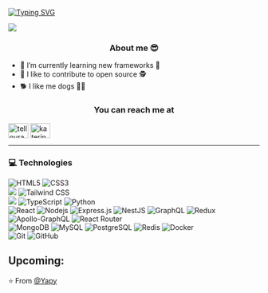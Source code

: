 
[![Typing SVG](https://readme-typing-svg.herokuapp.com?size=29&duration=4000&color=6F8EE3&lines=Hi+%F0%9F%91%8B%2C+I'm+Yesid+Poveda+;%F0%9F%91%A9%E2%80%8D%F0%9F%92%BB++Welcome+to+my+repository+)](https://git.io/typing-svg)

![](https://komarev.com/ghpvc/?username=yesialexanderpoveda&color=yellowgreen) <h3 align="center" >About me 😎</h3>




  - 🌱 I’m currently learning new frameworks 🌱
  - 👐 I like to contribute to open source 🕵️
  - 🐕 I like me dogs 🐶🦮
 


<h3 align="center" >You can reach me at</h3>


<p align="center">

<a href="https://twitter.com/yapyDev" target="blank"><img align="center" src="https://raw.githubusercontent.com/rahuldkjain/github-profile-readme-generator/master/src/images/icons/Social/twitter.svg" alt="tellourakaterin" height="30" width="40" /></a>
<a href="https://www.linkedin.com/in/yesidpoveda/" target="blank"><img align="center" src="https://raw.githubusercontent.com/rahuldkjain/github-profile-readme-generator/master/src/images/icons/Social/linked-in-alt.svg" alt="katerin-tello-ura/" height="30" width="40" /></a>
  
</p>


---

### 💻 Technologies

<strong style="margin-bottom: 10px; display:block;"></strong>
![HTML5](https://img.shields.io/badge/html5-%23E34F26.svg?style=flat-the-badge&logo=html5&logoColor=white)
![CSS3](https://img.shields.io/badge/css3-%231572B6.svg?style=flat-the-badge&logo=css3&logoColor=white)
<br>
<img src="https://img.shields.io/badge/-Bootstrap-563D7C?style=flat&logo=bootstrap&logoColor=white">
![Tailwind CSS](https://img.shields.io/badge/-Tailwind%20CSS-38B2AC?style=flat-square&logo=tailwind-css&logoColor=white)
<br>
<img src="https://img.shields.io/badge/-JavaScript-eed718?style=flat&logo=javascript&logoColor=ffffff">
![TypeScript](https://img.shields.io/badge/-TypeScript-007ACC?style=flat-square&logo=typescript&logoColor=white)
![Python](https://img.shields.io/badge/python-3670A0?style=flat-the-badge&logo=python&logoColor=white)
<br>
![React](https://img.shields.io/badge/-React-black?style=flat-square&logo=react)
![Nodejs](https://img.shields.io/badge/-Nodejs-black?style=flat-square&logo=Node.js)
![Express.js](https://img.shields.io/badge/express.js-%23404d59.svg?style=flat-the-badge&logo=express&logoColor=%2361DAFB)
![NestJS](https://img.shields.io/badge/nestjs-%23E0234E.svg?style=flat-the-badge&logo=nestjs&logoColor=white)
![GraphQL](https://img.shields.io/badge/-GraphQL-E10098?style=flat-square&logo=graphql)
![Redux](https://img.shields.io/badge/redux-%23593d88.svg?style=flat-the-badge&logo=redux&logoColor=white)
![Apollo-GraphQL](https://img.shields.io/badge/-ApolloGraphQL-311C87?style=flat-the-badge&logo=apollo-graphql)
![React Router](https://img.shields.io/badge/React_Router-CA4245?style=flat-the-badge&logo=react-router&logoColor=white)
<br>
![MongoDB](https://img.shields.io/badge/MongoDB-%234ea94b.svg?style=flat-the-badge&logo=mongodb&logoColor=white)
![MySQL](https://img.shields.io/badge/-MySQL-black?style=flat-square&logo=mysql&logoColor=white)
![PostgreSQL](https://img.shields.io/badge/-PostgreSQL-336791?style=flat-square&logo=postgresql&logoColor=white)
![Redis](https://img.shields.io/badge/redis-%23DD0031.svg?style=flat-the-badge&logo=redis&logoColor=white)
![Docker](https://img.shields.io/badge/docker-%230db7ed.svg?style=flat-the-badge&logo=docker&logoColor=white)
<br>
![Git](https://img.shields.io/badge/git-%23F05033.svg?style=flat-the-badge&logo=git&logoColor=white)
![GitHub](https://img.shields.io/badge/github-%23121011.svg?style=flat-the-badge&logo=github&logoColor=white)
<br>

<strong style="margin-bottom: 10px; display:block;">Upcoming:</strong>
---

⭐️ From [@Yapy](https://github.com/yesialexanderpoveda)
